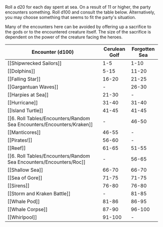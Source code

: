 Roll a d20 for each day spent at sea. On a result of 11 or higher, the party encounters something. Roll d100 and consult the table below. Alternatively, you may choose something that seems to fit the party's situation.

Many of the encounters here can be avoided by offering up a sacrifice to the gods or to the encountered creature itself. The size of the sacrifice is dependent on the power of the creature facing the heroes.

| Encounter (d100) | Cerulean Golf | Forgotten Sea |
|------------------|---------------|---------------|
|[[Shipwrecked Sailors]] | 1-5 | 1-10 |
| [[Dolphins]] | 5-15 | 11-20 |
| [[Falling Star]] | 16-20 | 21-25 |
| [[Gargantuan Waves]] | - | 26-30 |
| [[Harpies at Sea]] | 21-30 | - |
| [[Hurricane]] | 31-40 | 31-40 |
| [[Island Turtle]] | 41-45 | 41-45 |
| [[6. Roll Tables/Encounters/Random Sea Encounters/Encounters/Kraken]] | - | 46-50 |
| [[Manticores]] | 46-55 | - |
| [[Pirates!]] | 56-60 | - |
| [[Reef]] | 61-65 | 51-55 |
| [[6. Roll Tables/Encounters/Random Sea Encounters/Encounters/Roc]] | - | 56-65 |
|[[Shallow Sea]] | 66-70 | 66-70 |
| [[Sea of Gore]] | 71-75 | 71-75 | 
| [[Sirens]] | 76-80 | 76-80 |
| [[Storm and Kraken Battle]] | - | 81-85 |
| [[Whale Pod]] | 81-86 | 86-95 |
| [[Whale Corpse]] | 87-90 | 96-100 |
| [[Whirlpool]] | 91-100 | - |





